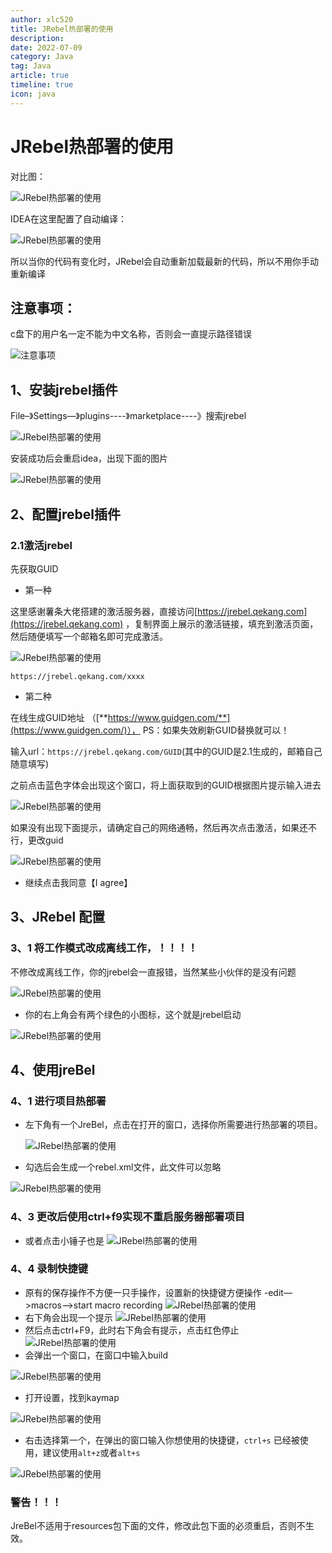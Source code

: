 ```yaml
---
author: xlc520
title: JRebel热部署的使用
description: 
date: 2022-07-09
category: Java
tag: Java
article: true
timeline: true
icon: java
---
```


# JRebel热部署的使用

对比图：

![JRebel热部署的使用](https://bitbucket.org/xlc520/blogasset/raw/main/images3/feabc010fbd0a0467f3bcb155faede3b-16565707073351.png)

IDEA在这里配置了自动编译：

![JRebel热部署的使用](https://bitbucket.org/xlc520/blogasset/raw/main/images3/c2dc072b4fb156f0ee8da0c3dd86abb5-16565707098543.png)

所以当你的代码有变化时，JRebel会自动重新加载最新的代码，所以不用你手动重新编译

## **注意事项：**

c盘下的用户名一定不能为中文名称，否则会一直提示路径错误

![注意事项](https://bitbucket.org/xlc520/blogasset/raw/main/images3/20210318093831211.png)

## 1、安装jrebel插件

File–》Settings—》plugins----》marketplace----》搜索jrebel

![JRebel热部署的使用](https://bitbucket.org/xlc520/blogasset/raw/main/images3/20210318095405727.png)

安装成功后会重启idea，出现下面的图片

![JRebel热部署的使用](https://bitbucket.org/xlc520/blogasset/raw/main/images3/2021031809551542.png)

## 2、配置jrebel插件

### 2.1激活jrebel

先获取GUID

- 第一种

这里感谢薯条大佬搭建的激活服务器，直接访问[https://jrebel.qekang.com](https://jrebel.qekang.com)
，复制界面上展示的激活链接，填充到激活页面，然后随便填写一个邮箱名即可完成激活。

![JRebel热部署的使用](https://bitbucket.org/xlc520/blogasset/raw/main/images3/715c5a15e09cf6bf8bc357073a697464.png)

```
https://jrebel.qekang.com/xxxx
```

- 第二种

在线生成GUID地址 （[**https://www.guidgen.com/**](https://www.guidgen.com/)）， PS：如果失效刷新GUID替换就可以！

输入url：`https://jrebel.qekang.com/GUID`(其中的GUID是2.1生成的，邮箱自己随意填写)

之前点击蓝色字体会出现这个窗口，将上面获取到的GUID根据图片提示输入进去

![JRebel热部署的使用](https://bitbucket.org/xlc520/blogasset/raw/main/images3/20210318094513359.png)

如果没有出现下面提示，请确定自己的网络通畅，然后再次点击激活，如果还不行，更改guid

![JRebel热部署的使用](https://bitbucket.org/xlc520/blogasset/raw/main/images3/2021031809480460.png)

- 继续点击我同意【I agree】

## 3、JRebel 配置

### 3、1 将工作模式改成离线工作，！！！！

不修改成离线工作，你的jrebel会一直报错，当然某些小伙伴的是没有问题

![JRebel热部署的使用](https://bitbucket.org/xlc520/blogasset/raw/main/images3/20210318100401836.png)

- 你的右上角会有两个绿色的小图标，这个就是jrebel启动

![JRebel热部署的使用](https://bitbucket.org/xlc520/blogasset/raw/main/images3/20210318100852670.png)

## 4、使用jreBel

### 4、1 进行项目热部署

- 左下角有一个JreBel，点击在打开的窗口，选择你所需要进行热部署的项目。

  ![JRebel热部署的使用](https://bitbucket.org/xlc520/blogasset/raw/main/images3/20210603103938126.png)

- 勾选后会生成一个rebel.xml文件，此文件可以忽略

![JRebel热部署的使用](https://bitbucket.org/xlc520/blogasset/raw/main/images3/20210603104004373.png)

### 4、3 更改后使用ctrl+f9实现不重启服务器部署项目

- 或者点击小锤子也是
  ![JRebel热部署的使用](https://bitbucket.org/xlc520/blogasset/raw/main/images3/20210603104217131.png)

### 4、4 录制快捷键

- 原有的保存操作不方便一只手操作，设置新的快捷键方便操作
  -edit—>macros—>start macro recording
  ![JRebel热部署的使用](https://bitbucket.org/xlc520/blogasset/raw/main/images3/2021060310490611.png)
- 右下角会出现一个提示
  ![JRebel热部署的使用](https://bitbucket.org/xlc520/blogasset/raw/main/images3/20210603104826766.png)
- 然后点击ctrl+F9，此时右下角会有提示，点击红色停止
  ![JRebel热部署的使用](https://bitbucket.org/xlc520/blogasset/raw/main/images3/20210603105037206.png)
- 会弹出一个窗口，在窗口中输入build

![JRebel热部署的使用](https://bitbucket.org/xlc520/blogasset/raw/main/images3/20210603105130362.png)

- 打开设置，找到kaymap

![JRebel热部署的使用](https://bitbucket.org/xlc520/blogasset/raw/main/images3/20210603105243414.png)

- 右击选择第一个，在弹出的窗口输入你想使用的快捷键，`ctrl+s` 已经被使用，建议使用`alt+z`或者`alt+s`

![JRebel热部署的使用](https://bitbucket.org/xlc520/blogasset/raw/main/images3/2021060310541226.png)

### 警告！！！

JreBel不适用于resources包下面的文件，修改此包下面的必须重启，否则不生效。